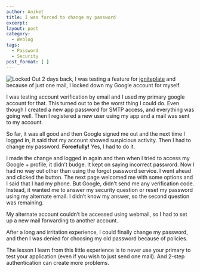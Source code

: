 ```yaml
---
author: Aniket
title: I was forced to change my password
excerpt:
layout: post
category:
  - Weblog
tags:
  - Password
  - Security
post_format: [ ]
---
```

![Locked Out][1] 
2 days back, I was testing a feature for [igniteplate][2] and because of just one mail, I locked down my Google account for myself.

I was testing account verification by email and I used my primary google account for that. This turned out to be the worst thing I could do. Even though I created a new app password for SMTP access, and everything was going well. Then I registered a new user using my app and a mail was sent to my account.

So far, it was all good and then Google signed me out and the next time I logged in, it said that my account showed suspicious activity. Then I had to change my password. **Forcefully!** Yes, I had to do it.

I made the change and logged in again and then when I tried to access my Google + profile, it didn’t budge. It kept on saying incorrect password. Now I had no way out other than using the forgot password service. I went ahead and clicked the button. The next page welcomed me with some options and I said that I had my phone. But Google, didn’t send me any verification code. Instead, it wanted me to answer my security question or reset my password using my alternate email. I didn’t know my answer, so the second question was remaining.

My alternate account couldn’t be accessed using webmail, so I had to set up a new mail forwarding to another account.

After a long and irritation experience, I could finally change my password, and then I was denied for choosing my old password because of policies.

The lesson I learn from this little experience is to never use your primary to test your application (even if you wish to just send one mail). And 2-step authentication can create more problems.

 [1]: http://i2.wp.com/3.bp.blogspot.com/-x6YY45P97xo/TgzZyb9nh9I/AAAAAAAAANs/9v41dOZAgH0/s1600/gr_lockout.jpg?resize=256%2C236 "Locked Out"
 [2]: https://github.com/aniketpant/igniteplate "Igniteplate on Github"